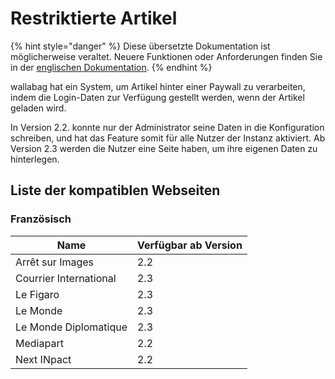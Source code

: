 # Restriktierte Artikel

{% hint style="danger" %}
Diese übersetzte Dokumentation ist möglicherweise veraltet. Neuere Funktionen oder Anforderungen finden Sie in der [englischen Dokumentation](https://doc.wallabag.org/en/).
{% endhint %}

wallabag hat ein System, um Artikel hinter einer Paywall zu verarbeiten, indem die Login-Daten zur Verfügung gestellt werden,
wenn der Artikel geladen wird.

In Version 2.2. konnte nur der Administrator seine Daten in die Konfiguration schreiben, und hat das Feature somit für alle Nutzer der Instanz aktiviert. Ab Version 2.3 werden die Nutzer eine Seite haben, um ihre eigenen Daten zu hinterlegen.

## Liste der kompatiblen Webseiten

### Französisch

| Name | Verfügbar ab Version |
| ------|-------- |
| Arrêt sur Images | 2.2 |
| Courrier International | 2.3 |
| Le Figaro | 2.3 |
| Le Monde | 2.3 |
| Le Monde Diplomatique | 2.3 |
| Mediapart | 2.2 |
| Next INpact | 2.2 |
